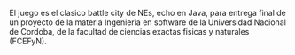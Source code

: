 El juego es el clasico battle city de NEs, echo en Java, para entrega final de un proyecto de la materia Ingenieria en software de la Universidad Nacional de Cordoba, de la facultad de ciencias exactas fisicas y naturales (FCEFyN).